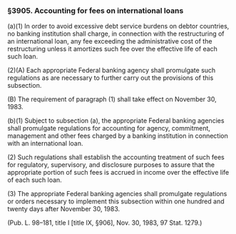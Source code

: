### §3905. Accounting for fees on international loans ###

(a)(1) In order to avoid excessive debt service burdens on debtor countries, no banking institution shall charge, in connection with the restructuring of an international loan, any fee exceeding the administrative cost of the restructuring unless it amortizes such fee over the effective life of each such loan.

(2)(A) Each appropriate Federal banking agency shall promulgate such regulations as are necessary to further carry out the provisions of this subsection.

(B) The requirement of paragraph (1) shall take effect on November 30, 1983.

(b)(1) Subject to subsection (a), the appropriate Federal banking agencies shall promulgate regulations for accounting for agency, commitment, management and other fees charged by a banking institution in connection with an international loan.

(2) Such regulations shall establish the accounting treatment of such fees for regulatory, supervisory, and disclosure purposes to assure that the appropriate portion of such fees is accrued in income over the effective life of each such loan.

(3) The appropriate Federal banking agencies shall promulgate regulations or orders necessary to implement this subsection within one hundred and twenty days after November 30, 1983.

(Pub. L. 98–181, title I [title IX, §906], Nov. 30, 1983, 97 Stat. 1279.)